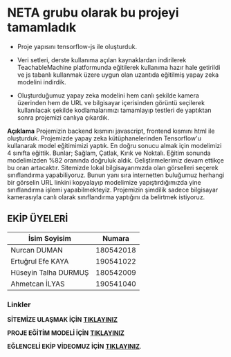 # NETA grubu olarak bu projeyi tamamladık

- Proje yapısını tensorflow-js ile oluşturduk.

- Veri setleri, derste kullanıma açılan kaynaklardan indirilerek TeachableMachine platformunda eğitilerek kullanıma hazır hale getirildi ve js tabanlı kullanmak üzere uygun olan uzantıda eğitilmiş yapay zeka modelini indirdik.

- Oluşturduğumuz yapay zeka modelini hem canlı şekilde kamera üzerinden hem de URL ve bilgisayar içerisinden görüntü seçilerek kullanılacak şekilde kodlamalarımızı tamamlayıp testleri de yaptıktan sonra projemizi canlıya çıkardık.

**Açıklama**
Projemizin backend kısmını javascript, frontend kısmını html ile oluşturduk. Projemizde yapay zeka kütüphanelerinden Tensorflow'u kullanarak model eğitimimizi yaptık. En doğru sonucu almak için modelimizi 4 sınıfta eğittik. Bunlar; Sağlam, Çatlak, Kırık ve Noktalı. Eğitim sonunda modelimizden %82 oranında doğruluk aldık. Geliştirmelerimiz devam ettikçe bu oran artacaktır. Sitemizde lokal bilgisayarımızda olan görselleri seçerek sınıflandırma yapabiliyoruz. Bunun yanı sıra internetten buluğumuz herhangi bir görselin URL linkini kopyalayıp modelimize yapıştırdığımızda yine sınıflandırma işlemi yapabilmekteyiz. Projemizin şimdilik sadece bilgisayar kamerasıyla canlı olarak sınıflandırma yaptığını da belirtmek istiyoruz.


## EKİP ÜYELERİ
|İsim Soyisim|Numara|
|--|--|
|Nurcan DUMAN |180542018|
|Ertuğrul Efe KAYA | 190541022|
|Hüseyin Talha DURMUŞ | 180542009|
|Ahmetcan İLYAS | 190541040|



### Linkler

**SİTEMİZE ULAŞMAK İÇİN** [**TIKLAYINIZ**](http://neta-mobys.epizy.com/)


**PROJE EĞİTİM MODELİ İÇİN** [**TIKLAYINIZ**](https://colab.research.google.com/drive/1tbfrf1oSR-sFnZla67tOdQ-WH__0qqqv?usp=sharing)


**EĞLENCELİ EKİP VİDEOMUZ İÇİN** [**TIKLAYINIZ**](https://www.youtube.com/watch?v=4sDBfrwck4Q&ab_channel=NETA).
